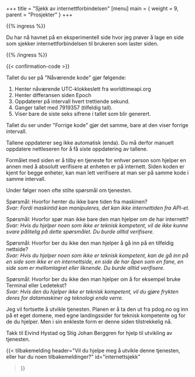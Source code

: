 +++
title = "Sjekk av internettforbindelsen"
[menu]
main = { weight = 9, parent = "Prosjekter" }
+++

{{% ingress %}}

Du har nå havnet på en eksperimentell side hvor jeg prøver å lage en side som sjekker
internettforbindelsen til brukeren som laster siden.

{{% /ingress %}}

{{< confirmation-code >}}

Tallet du ser på "Nåværende kode" gjør følgende:

1. Henter nåværende UTC-klokkeslett fra worldtimeapi.org
2. Henter differansen siden Epoch
3. Oppdaterer på intervall hvert trettiende sekund.
4. Ganger tallet med 7919357 (tilfeldig tall).
5. Viser bare de siste seks sifrene i tallet som blir generert.

Tallet du ser under "Forrige kode" gjør det samme, bare at den viser forrige intervall.

Tallene oppdaterer seg ikke automatisk (enda). Du må derfor manuelt oppdatere nettleseren
for å få siste oppdatering av tallene.

Formålet med siden er å tilby en tjeneste for enhver person som hjelper en annen med å
absolutt verifisere at enheten er på internett. Siden koden er kjent for begge enheter,
kan man lett verifisere at man ser på samme kode i samme intervall.

Under følger noen ofte stilte spørsmål om tjenesten.

Spørsmål: Hvorfor henter du ikke bare tiden fra maskinen?  
_Svar: Fordi maskintid kan manipuleres, det kan ikke internettiden fra API-et._

Spørsmål: Hvorfor spør man ikke bare den man hjelper om de har internett?  
_Svar: Hvis du hjelper noen som ikke er teknisk kompetent, vil de ikke kunne svare
pålitelig på dette spørsmålet. Du burde alltid verifisere._

Spørsmål: Hvorfor ber du ikke den man hjelper å gå inn på en tilfeldig nettside?  
_Svar: Hvis du hjelper noen som ikke er teknisk kompetent, kan de gå inn på en side som
ikke er en internettside, en side de har åpen som en fane, en side som er mellomlagret
eller liknende. Du burde alltid verifisere._

Spørsmål: Hvorfor ber du ikke den man hjelper om å for eksempel bruke Terminal eller
Ledetekst?  
_Svar: Hvis den du hjelper ikke er teknisk kompetent, vil du gjøre frykten deres for
datamaskiner og teknologi enda verre._

Jeg vil fortsette å utvikle tjenesten. Planen er å ta den ut fra pdog.no og inn
på et eget domene, med egne landingssider for teknisk kompetente og for de du hjelper.
Men i sin enkleste form er denne siden tilstrekkelig nå.

Takk til Eivind Hystad og Stig Johan Berggren for hjelp til utvikling av tjenesten.

{{< tilbakemelding
header="Vil du hjelpe meg å utvikle denne tjenesten, eller har du noen tilbakemeldinger?"
id="internettsjekk"
>}}
